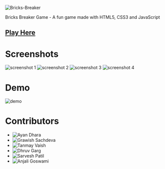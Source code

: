 ![Bricks-Breaker](https://raw.githubusercontent.com/untitled-team-101/Bricks-Breaker/readme-docs/assests/Bricks-Breaker.png)

Bricks Breaker Game - A fun game made with HTML5, CSS3 and JavaScript

## [Play Here](https://untitled-team-101.github.io/Bricks-Breaker/)

# Screenshots
![screenshot 1](https://raw.githubusercontent.com/untitled-team-101/Bricks-Breaker/readme-docs/assests/screenshots/ss1.png)
![screenshot 2](https://raw.githubusercontent.com/untitled-team-101/Bricks-Breaker/readme-docs/assests/screenshots/ss2.png)
![screenshot 3](https://raw.githubusercontent.com/untitled-team-101/Bricks-Breaker/readme-docs/assests/screenshots/ss3.png)
![screenshot 4](https://raw.githubusercontent.com/untitled-team-101/Bricks-Breaker/readme-docs/assests/screenshots/ss4.png)

# Demo
![demo]()

# Contributors
- ![Ayan Dhara](https://github.com/Ayan-Dhara)
- ![Grawish Sachdeva](https://github.com/grawish)
- ![Tanmay Vaish](https://github.com/LEON6156SCOTT)
- ![Dhruv Garg](https://github.com/dhruvgarg02)
- ![Sarvesh Patil](https://github.com/sarveshspatil111)
- ![Anjali Goswami](https://github.com/anjaligoswami)
